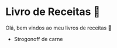 # Livro de Receitas :book:

Olá, bem vindos ao meu livros de receitas :shallow_pan_of_food:

- Strogonoff de carne

